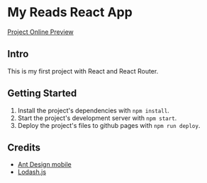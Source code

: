 # My Reads React App

[Project Online Preview](http://jinyunmo.com/My-Reads-React-App/)

## Intro

This is my first project with React and React Router.

## Getting Started

1. Install the project's dependencies with `npm install`.
2. Start the project's development server with `npm start`.
3. Deploy the project's files to github pages with `npm run deploy`.

## Credits

* [Ant Design mobile](https://github.com/ant-design/ant-design-mobile)
* [Lodash.js](https://lodash.com/)